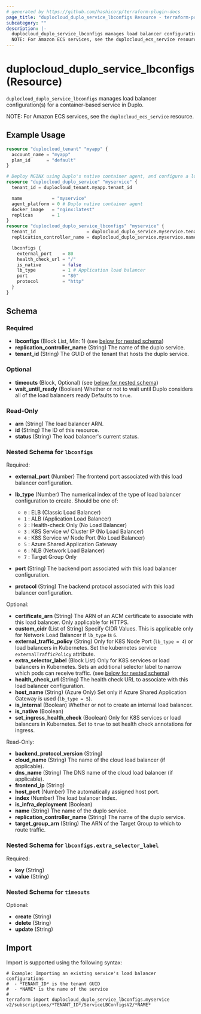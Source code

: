 ```yaml
---
# generated by https://github.com/hashicorp/terraform-plugin-docs
page_title: "duplocloud_duplo_service_lbconfigs Resource - terraform-provider-duplocloud"
subcategory: ""
description: |-
  duplocloud_duplo_service_lbconfigs manages load balancer configuration(s) for a container-based service in Duplo.
  NOTE: For Amazon ECS services, see the duplocloud_ecs_service resource.
---
```


# duplocloud_duplo_service_lbconfigs (Resource)

`duplocloud_duplo_service_lbconfigs` manages load balancer configuration(s) for a container-based service in Duplo.

NOTE: For Amazon ECS services, see the `duplocloud_ecs_service` resource.

## Example Usage

```terraform
resource "duplocloud_tenant" "myapp" {
  account_name = "myapp"
  plan_id      = "default"
}

# Deploy NGINX using Duplo's native container agent, and configure a load balancer.
resource "duplocloud_duplo_service" "myservice" {
  tenant_id = duplocloud_tenant.myapp.tenant_id

  name           = "myservice"
  agent_platform = 0 # Duplo native container agent
  docker_image   = "nginx:latest"
  replicas       = 1
}
resource "duplocloud_duplo_service_lbconfigs" "myservice" {
  tenant_id                   = duplocloud_duplo_service.myservice.tenant_id
  replication_controller_name = duplocloud_duplo_service.myservice.name

  lbconfigs {
    external_port    = 80
    health_check_url = "/"
    is_native        = false
    lb_type          = 1 # Application load balancer
    port             = "80"
    protocol         = "http"
  }
}
```

<!-- schema generated by tfplugindocs -->
## Schema

### Required

- **lbconfigs** (Block List, Min: 1) (see [below for nested schema](#nestedblock--lbconfigs))
- **replication_controller_name** (String) The name of the duplo service.
- **tenant_id** (String) The GUID of the tenant that hosts the duplo service.

### Optional

- **timeouts** (Block, Optional) (see [below for nested schema](#nestedblock--timeouts))
- **wait_until_ready** (Boolean) Whether or not to wait until Duplo considers all of the load balancers ready Defaults to `true`.

### Read-Only

- **arn** (String) The load balancer ARN.
- **id** (String) The ID of this resource.
- **status** (String) The load balancer's current status.

<a id="nestedblock--lbconfigs"></a>
### Nested Schema for `lbconfigs`

Required:

- **external_port** (Number) The frontend port associated with this load balancer configuration.
- **lb_type** (Number) The numerical index of the type of load balancer configuration to create.
Should be one of:

   - `0` : ELB (Classic Load Balancer)
   - `1` : ALB (Application Load Balancer)
   - `2` : Health-check Only (No Load Balancer)
   - `3` : K8S Service w/ Cluster IP (No Load Balancer)
   - `4` : K8S Service w/ Node Port (No Load Balancer)
   - `5` : Azure Shared Application Gateway
   - `6` : NLB (Network Load Balancer)
   - `7` : Target Group Only
- **port** (String) The backend port associated with this load balancer configuration.
- **protocol** (String) The backend protocol associated with this load balancer configuration.

Optional:

- **certificate_arn** (String) The ARN of an ACM certificate to associate with this load balancer.  Only applicable for HTTPS.
- **custom_cidr** (List of String) Specify CIDR Values. This is applicable only for Network Load Balancer if `lb_type` is `6`.
- **external_traffic_policy** (String) Only for K8S Node Port (`lb_type = 4`) or load balancers in Kubernetes.  Set the kubernetes service `externalTrafficPolicy` attribute.
- **extra_selector_label** (Block List) Only for K8S services or load balancers in Kubernetes.  Sets an additional selector label to narrow which pods can receive traffic. (see [below for nested schema](#nestedblock--lbconfigs--extra_selector_label))
- **health_check_url** (String) The health check URL to associate with this load balancer configuration.
- **host_name** (String) (Azure Only) Set only if Azure Shared Application Gateway is used (`lb_type = 5`).
- **is_internal** (Boolean) Whether or not to create an internal load balancer.
- **is_native** (Boolean)
- **set_ingress_health_check** (Boolean) Only for K8S services or load balancers in Kubernetes.  Set to `true` to set health check annotations for ingress.

Read-Only:

- **backend_protocol_version** (String)
- **cloud_name** (String) The name of the cloud load balancer (if applicable).
- **dns_name** (String) The DNS name of the cloud load balancer (if applicable).
- **frontend_ip** (String)
- **host_port** (Number) The automatically assigned host port.
- **index** (Number) The load balancer Index.
- **is_infra_deployment** (Boolean)
- **name** (String) The name of the duplo service.
- **replication_controller_name** (String) The name of the duplo service.
- **target_group_arn** (String) The ARN of the Target Group to which to route traffic.

<a id="nestedblock--lbconfigs--extra_selector_label"></a>
### Nested Schema for `lbconfigs.extra_selector_label`

Required:

- **key** (String)
- **value** (String)



<a id="nestedblock--timeouts"></a>
### Nested Schema for `timeouts`

Optional:

- **create** (String)
- **delete** (String)
- **update** (String)

## Import

Import is supported using the following syntax:

```shell
# Example: Importing an existing service's load balancer configurations
#  - *TENANT_ID* is the tenant GUID
#  - *NAME* is the name of the service
#
terraform import duplocloud_duplo_service_lbconfigs.myservice v2/subscriptions/*TENANT_ID*/ServiceLBConfigsV2/*NAME*
```
